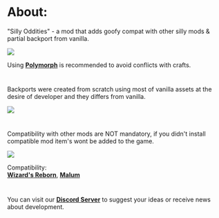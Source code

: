 # About:

"Silly Oddities" - a mod that adds goofy compat with other silly mods & partial backport from vanilla.

![](https://cdn.modrinth.com/data/w3aqbC6n/images/3a59ff3af9318107cb56d66ba30f1797a05d0998.png)

Using **[Polymorph](https://modrinth.com/mod/polymorph)** is recommended to avoid conflicts with crafts.

#

Backports were created from scratch using most of vanilla assets at the desire of developer and they differs from vanilla.

![](https://cdn.modrinth.com/data/w3aqbC6n/images/fe6f93a82b63ef4062013e2bfe8c7509d2537160.png)

#

Compatibility with other mods are NOT mandatory, if you didn't install compatible mod item's wont be added to the game. 

![](https://cdn.modrinth.com/data/w3aqbC6n/images/1a1113bbee904ba47f97092cf38316220b8a5e2b.png)

Compatibility:  
**[Wizard's Reborn](https://modrinth.com/mod/wizards-reborn)**, **[Malum](https://modrinth.com/mod/malum)**

#

You can visit our **[Discord Server](https://discord.gg/cKf55qNugw)** to suggest your ideas or receive news about development.
